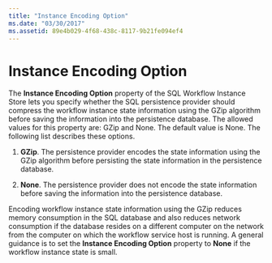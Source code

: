 ```yaml
---
title: "Instance Encoding Option"
ms.date: "03/30/2017"
ms.assetid: 89e4b029-4f68-438c-8117-9b21fe094ef4
---
```

# Instance Encoding Option

The **Instance Encoding Option** property of the SQL Workflow Instance Store lets you specify whether the SQL persistence provider should compress the workflow instance state information using the GZip algorithm before saving the information into the persistence database. The allowed values for this property are: GZip and None. The default value is None. The following list describes these options.  
  
1. **GZip**. The persistence provider encodes the state information using the GZip algorithm before persisting the state information in the persistence database.  
  
2. **None**. The persistence provider does not encode the state information before saving the information into the persistence database.  
  
 Encoding workflow instance state information using the GZip reduces memory consumption in the SQL database and also reduces network consumption if the database resides on a different computer on the network from the computer on which the workflow service host is running. A general guidance is to set the **Instance Encoding Option** property to **None** if the workflow instance state is small.
